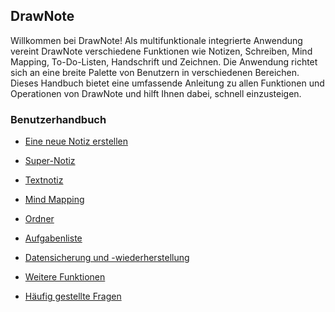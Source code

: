 DrawNote
------
Willkommen bei DrawNote! Als multifunktionale integrierte Anwendung vereint DrawNote verschiedene Funktionen wie Notizen, Schreiben, Mind Mapping, To-Do-Listen, Handschrift und Zeichnen. Die Anwendung richtet sich an eine breite Palette von Benutzern in verschiedenen Bereichen. Dieses Handbuch bietet eine umfassende Anleitung zu allen Funktionen und Operationen von DrawNote und hilft Ihnen dabei, schnell einzusteigen.

### Benutzerhandbuch

- [Eine neue Notiz erstellen](new_note.md)

- [Super-Notiz](super_note/index.md)

- [Textnotiz](text_note/index.md)

- [Mind Mapping](mind_mapping/index.md)

- [Ordner](folder/index.md)

- [Aufgabenliste](to_do/index.md)

- [Datensicherung und -wiederherstellung](data_backup_and_recovery/index.md)

- [Weitere Funktionen](more/index.md)

- [Häufig gestellte Fragen](q_a/index.md)